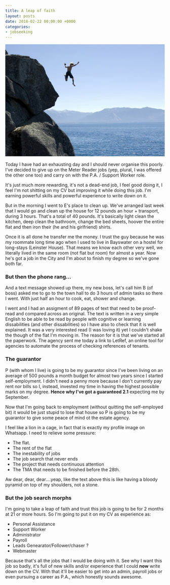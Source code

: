 ```yaml
---
title: A leap of faith
layout: posts
date: 2018-02-22 00:00:00 +0000
categories:
- jobseeking
---
```

![](/uploads/2018/02/22/leap.jpg)

Today I have had an exhausting day and I should never organise this poorly. I've decided to give up on the Meter Reader jobs (yep, plural, I was offered the other one too) and carry on with the P.A. / Support Worker role.

It's just much more rewarding, it's not a dead-end job, I feel good doing it, I feel I'm not shitting on my CV but improving it while doing this job. I'm earning powerful skills and powerful experience to write down on it. 

But in the morning I went to E's place to clean up. We've arranged last week that I would go and clean up the house for 12 pounds an hour + transport, during 3 hours. That's a total of 40 pounds. It's basically light clean the kitchen, deep clean the bathroom, change the bed sheets, hoover the entire flat and then iron their (he and his girlfriend) shirts. 

Once it is all done he transfer me the money. I trust the guy because he was my roommate long time ago when I used to live in Bayswater on a hostel for long-stays (Leinster House). That means we know each other very well, we literally lived in the same room (not flat but room) for almost a year. Now he's got a job in the City and I'm about to finish my degree so we've gone both far. 

### But then the phone rang...

And a text message showed up there, my new boss, let's call him B (of boss) asked me to go to the town hall to do 3 hours of admin tasks so there I went. With just half an hour to cook, eat, shower and change. 

I went and I had an assigment of 89 pages of text that need to be proof-read and compared across an original. The text is written in a very simple English to be able to be read by people with cognitive or learning dissabilities (and other dissabilities) so I have also to check that it is well explained. It was a very interested read (I was loving it) yet I couldn't shake the though of the flat I'm moving in. The reason for it is that we've started all the paperwork. The agency sent me today a link to LetRef, an online tool for agencies to automate the process of checking references of tenants. 

### The guarantor

P (with whom I live) is going to be my guarantor since I've been living on an average of 500 pounds a month budget for almost two years since I started self-employment. I didn't need a penny more because I don't currently pay rent nor bills so I, instead, invested my time in having the highest possible marks on my degree. **Hence why I've got a guaranteed 2.1** expecting me by September. 

Now that I'm going back to employment (without quitting the self-employed bit) it would be just stupid to lose that house so P is going to be my guarantor to give some peace of mind ot the estate agency. 

I feel like a lion in a cage, in fact that is exactly my profile image on Whatsapp. I need to relieve some pressure:

* The flat. 
* The rent of the flat
* The inestability of jobs
* The job search that never ends
* The project that needs continuous attention
* The TMA that needs to be finished before the 28th. 

Aw dear, dear, dear....yeap, like the text above this is like having a bloody pyramid on top of my shoulders, not a stone. 

### But the job search morphs

I'm going to take a leap of faith and trust this job is going to be for 2 months at 21 or more hours. So I'm going to put it on my CV as experience as:

* Personal Assistance
* Support Worker
* Administrator
* Payroll
* Leads Genearator/Follower/chaser ?
* Webmaster

Because that's all the jobs that I would be doing with it. See why I want this job so badly, it's full of new skills and/or experience that I could **now** write down on the CV. With that it'll be easier to get into an admin, payroll jobs or even pursuing a career as P.A., which honestly sounds awesome.
